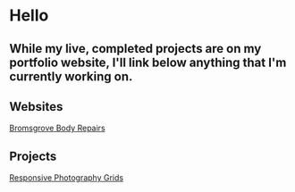 # Hello
While my live, completed projects are on my portfolio website, I'll link below anything that I'm currently working on.
---

## Websites
[Bromsgrove Body Repairs](cameronspixels.github.io/BBR)

## Projects
[Responsive Photography Grids](cameronspixels.github.io/photo--grids)
